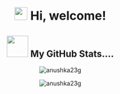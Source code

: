 <h1 align="center"><img src="https://emojis.slackmojis.com/emojis/images/1588315024/8823/hyperkitty.gif?1588315024" width="30" /> Hi, welcome! 



 <h2 align="center">
  <img src="https://media.giphy.com/media/VgCDAzcKvsR6OM0uWg/giphy.gif" width="50"> My GitHub Stats.... 
</h2>


<p align="center"> <img align="center" src="https://github-readme-stats.vercel.app/api?username=RishikaGhosh&show_icons=true&theme=radical" alt="anushka23g" /></p>

<p align="center"><img align="center" src="https://github-readme-streak-stats.herokuapp.com/?user=RishikaGhosh&" alt="anushka23g" /></p>


